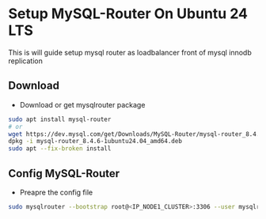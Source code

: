 # Setup MySQL-Router On Ubuntu 24 LTS
This is will guide setup mysql router as loadbalancer front of mysql innodb replication

## Download
- Download or get mysqlrouter package
```bash
sudo apt install mysql-router
# or
wget https://dev.mysql.com/get/Downloads/MySQL-Router/mysql-router_8.4.6-1ubuntu24.04_amd64.deb
dpkg -i mysql-router_8.4.6-1ubuntu24.04_amd64.deb
sudo apt --fix-broken install
```

## Config MySQL-Router
- Preapre the config file 
```bash
sudo mysqlrouter --bootstrap root@<IP_NODE1_CLUSTER>:3306 --user mysqlrouter
```

